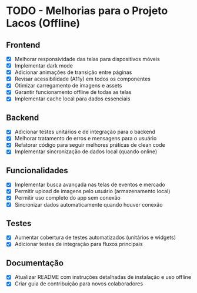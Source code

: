 

# TODO - Melhorias para o Projeto Lacos (Offline)

## Frontend
- [x] Melhorar responsividade das telas para dispositivos móveis
- [x] Implementar dark mode
- [x] Adicionar animações de transição entre páginas
- [x] Revisar acessibilidade (A11y) em todos os componentes
- [x] Otimizar carregamento de imagens e assets
- [x] Garantir funcionamento offline de todas as telas
- [x] Implementar cache local para dados essenciais

## Backend
- [x] Adicionar testes unitários e de integração para o backend
- [x] Melhorar tratamento de erros e mensagens para o usuário
- [x] Refatorar código para seguir melhores práticas de clean code
- [x] Implementar sincronização de dados local (quando online)

## Funcionalidades
- [x] Implementar busca avançada nas telas de eventos e mercado
- [x] Permitir upload de imagens pelo usuário (armazenamento local)
- [x] Permitir uso completo do app sem conexão
- [x] Sincronizar dados automaticamente quando houver conexão

## Testes
- [x] Aumentar cobertura de testes automatizados (unitários e widgets)
- [x] Adicionar testes de integração para fluxos principais

## Documentação
- [x] Atualizar README com instruções detalhadas de instalação e uso offline
- [x] Criar guia de contribuição para novos colaboradores
